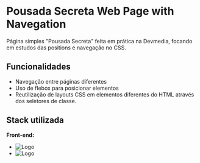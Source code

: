 # Pousada Secreta Web Page with Navegation

Página simples "Pousada Secreta" feita em prática na Devmedia, focando em estudos das positions e navegação no CSS.



## Funcionalidades

- Navegação entre páginas diferentes
- Uso de flebox para posicionar elementos
- Reutilização de layouts CSS em elementos diferentes do HTML através dos seletores de classe.


## Stack utilizada

**Front-end:** 
- ![Logo](https://img.shields.io/badge/HTML5-E34F26?style=for-the-badge&logo=html5&logoColor=white)
- ![Logo](https://img.shields.io/badge/CSS3-1572B6?style=for-the-badge&logo=css3&logoColor=white) 



